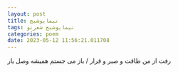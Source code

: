 ```yaml
---
layout: post
title: نیما‌یوشیج
tags: نیما‌یوشیج شعر‌نو
categories: poem
date: 2023-05-12 11:56:21.011708
---
```


رفت از من طاقت و صبر و قرار / باز می جستم همیشه وصل یار